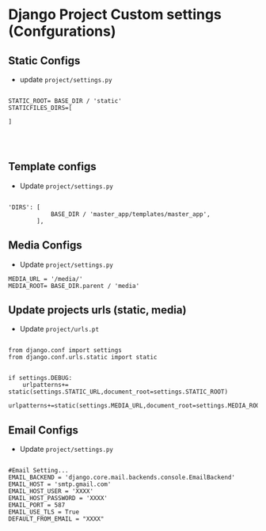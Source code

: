 # Django Project Custom settings (Confgurations)



## Static Configs

-   update `project/settings.py`


```

STATIC_ROOT= BASE_DIR / 'static'
STATICFILES_DIRS=[

]


    

```

## Template configs


-   Update `project/settings.py`


```

'DIRS': [
            BASE_DIR / 'master_app/templates/master_app',
        ],

```


## Media Configs


-   Update `project/settings.py`


```
MEDIA_URL = '/media/'
MEDIA_ROOT= BASE_DIR.parent / 'media'

```
## Update projects urls (static, media)


-   Update `project/urls.pt`


```

from django.conf import settings
from django.conf.urls.static import static


if settings.DEBUG:
    urlpatterns+= static(settings.STATIC_URL,document_root=settings.STATIC_ROOT)
    urlpatterns+=static(settings.MEDIA_URL,document_root=settings.MEDIA_ROOT)

```
## Email Configs


-   Update `project/settings.py`


```

#Email Setting...
EMAIL_BACKEND = 'django.core.mail.backends.console.EmailBackend'
EMAIL_HOST = 'smtp.gmail.com'
EMAIL_HOST_USER = 'XXXX'
EMAIL_HOST_PASSWORD = 'XXXX'
EMAIL_PORT = 587
EMAIL_USE_TLS = True
DEFAULT_FROM_EMAIL = "XXXX"  

```
